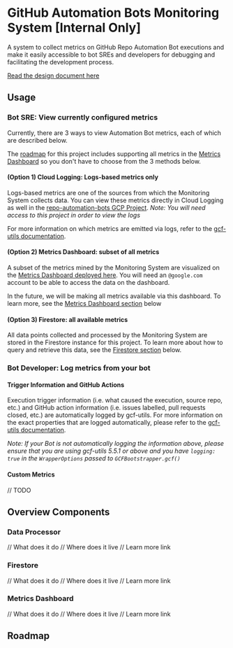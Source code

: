 #  GitHub Automation Bots Monitoring System [Internal Only]

A system to collect metrics on GitHub Repo Automation Bot executions and make it easily accessible to bot SREs and developers for debugging and facilitating the development process.

[Read the design document here](http://go/automation-bot-monitoring-system-design)

## Usage

### Bot SRE: View currently configured metrics

Currently, there are 3 ways to view Automation Bot metrics, each of which are described below. 

The [roadmap](#Roadmap) for this project includes supporting all metrics in the [Metrics Dashboard](#Metrics-Dashboard) so you don't have to choose from the 3 methods below.

#### (Option 1) Cloud Logging: Logs-based metrics only

Logs-based metrics are one of the sources from which the Monitoring System collects data. You can view these metrics directly in Cloud Logging as well in the [repo-automation-bots GCP Project](https://pantheon.corp.google.com/logs/query?project=repo-automation-bots&folder=true&organizationId=true&query=%0A). _Note: You will need access to this project in order to view the logs_

For more information on which metrics are emitted via logs, refer to the [gcf-utils documentation](https://github.com/googleapis/repo-automation-bots/tree/master/packages/gcf-utils).

#### (Option 2) Metrics Dashboard: subset of all metrics

A subset of the metrics mined by the Monitoring System are visualized on the [Metrics Dashboard deployed here](https://repo-automation-bots-metrics.web.app/). You will need an `@google.com` account to be able to access the data on the dashboard. 

In the future, we will be making all metrics available via this dashboard. To learn more, see the [Metrics Dashboard section](#Metrics-Dashboard) below

#### (Option 3) Firestore: all available metrics

All data points collected and processed by the Monitoring System are stored in the Firestore instance for this project. To learn more about how to query and retrieve this data, see the [Firestore section](#Firestore) below.

### Bot Developer: Log metrics from your bot

#### Trigger Information and GitHub Actions

Execution trigger information (i.e. what caused the execution, source repo, etc.) and GitHub action information (i.e. issues labelled, pull requests closed, etc.) are automatically logged by gcf-utils. For more information on the exact properties that are logged automatically, please refer to the [gcf-utils documentation](https://github.com/googleapis/repo-automation-bots/tree/master/packages/gcf-utils).

_Note: If your Bot is not automatically logging the information above, please ensure that you are using gcf-utils 5.5.1 or above and you have `logging: true` in the `WrapperOptions` passed to `GCFBootstrapper.gcf()`_

#### Custom Metrics

// TODO

## Overview Components

### Data Processor

// What does it do
// Where does it live
// Learn more link

### Firestore

// What does it do
// Where does it live
// Learn more link

### Metrics Dashboard

// What does it do
// Where does it live
// Learn more link

## Roadmap